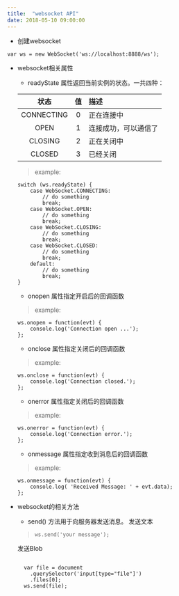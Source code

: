 ```yaml
---
title:  "websocket API"
date: 2018-05-10 09:00:00
---
```


- 创建websocket
```
var ws = new WebSocket('ws://localhost:8888/ws');
```

- websocket相关属性
    - readyState 属性返回当前实例的状态。一共四种：

    | 状态       | 值  | 描述                 |
    | :-:        | :-: | :-                   |
    | CONNECTING | 0   | 正在连接中           |
    | OPEN       | 1   | 连接成功，可以通信了 |
    | CLOSING    | 2   | 正在关闭中           |
    | CLOSED     | 3   | 已经关闭             |


    > example:
    ```
    switch (ws.readyState) {
        case WebSocket.CONNECTING:
            // do something
            break;
        case WebSocket.OPEN:
            // do something
            break;
        case WebSocket.CLOSING:
            // do something
            break;
        case WebSocket.CLOSED:
            // do something
            break;
        default:
            // do something
            break;
    }
    ```

    - onopen 属性指定开启后的回调函数

    > example:
    ```
    ws.onopen = function(evt) {
        console.log('Connection open ...');
    };
    ```

    - onclose 属性指定关闭后的回调函数

    > example:
    ```
    ws.onclose = function(evt) {
        console.log('Connection closed.');
    };
    ```

    - onerror 属性指定关闭后的回调函数

    > example:
    ```
    ws.onerror = function(evt) {
        console.log('Connection error.');
    };
    ```

    - onmessage 属性指定收到消息后的回调函数

    > example:
    ```
    ws.onmessage = function(evt) {
        console.log( 'Received Message: ' + evt.data);
    };
    ```

- websocket的相关方法
    - send() 方法用于向服务器发送消息。
    发送文本

    > ```ws.send('your message');```

    发送Blob

    > ```
        var file = document
          .querySelector('input[type="file"]')
          .files[0];
        ws.send(file);
    ```
